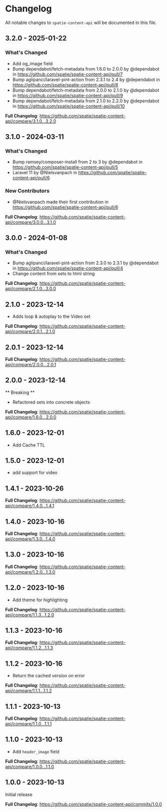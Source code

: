 # Changelog

All notable changes to `spatie-content-api` will be documented in this file.

## 3.2.0 - 2025-01-22

### What's Changed

* Add og_image field
* Bump dependabot/fetch-metadata from 1.6.0 to 2.0.0 by @dependabot in https://github.com/spatie/spatie-content-api/pull/7
* Bump aglipanci/laravel-pint-action from 2.3.1 to 2.4 by @dependabot in https://github.com/spatie/spatie-content-api/pull/8
* Bump dependabot/fetch-metadata from 2.0.0 to 2.1.0 by @dependabot in https://github.com/spatie/spatie-content-api/pull/9
* Bump dependabot/fetch-metadata from 2.1.0 to 2.2.0 by @dependabot in https://github.com/spatie/spatie-content-api/pull/10

**Full Changelog**: https://github.com/spatie/spatie-content-api/compare/3.1.0...3.2.0

## 3.1.0 - 2024-03-11

### What's Changed

* Bump ramsey/composer-install from 2 to 3 by @dependabot in https://github.com/spatie/spatie-content-api/pull/5
* Laravel 11 by @Nielsvanpach in https://github.com/spatie/spatie-content-api/pull/6

### New Contributors

* @Nielsvanpach made their first contribution in https://github.com/spatie/spatie-content-api/pull/6

**Full Changelog**: https://github.com/spatie/spatie-content-api/compare/3.0.0...3.1.0

## 3.0.0 - 2024-01-08

### What's Changed

* Bump aglipanci/laravel-pint-action from 2.3.0 to 2.3.1 by @dependabot in https://github.com/spatie/spatie-content-api/pull/4
* Change content from sets to html string

**Full Changelog**: https://github.com/spatie/spatie-content-api/compare/2.1.0...3.0.0

## 2.1.0 - 2023-12-14

* Adds loop & autoplay to the Video set

**Full Changelog**: https://github.com/spatie/spatie-content-api/compare/2.0.1...2.1.0

## 2.0.1 - 2023-12-14

**Full Changelog**: https://github.com/spatie/spatie-content-api/compare/2.0.0...2.0.1

## 2.0.0 - 2023-12-14

** Breaking **

* Refactored sets into concrete objects

**Full Changelog**: https://github.com/spatie/spatie-content-api/compare/1.6.0...2.0.0

## 1.6.0 - 2023-12-01

- Add Cache TTL

## 1.5.0 - 2023-12-01

- add support for video

## 1.4.1 - 2023-10-26

**Full Changelog**: https://github.com/spatie/spatie-content-api/compare/1.4.0...1.4.1

## 1.4.0 - 2023-10-16

**Full Changelog**: https://github.com/spatie/spatie-content-api/compare/1.3.0...1.4.0

## 1.3.0 - 2023-10-16

**Full Changelog**: https://github.com/spatie/spatie-content-api/compare/1.2.0...1.3.0

## 1.2.0 - 2023-10-16

- Add theme for highlighting

**Full Changelog**: https://github.com/spatie/spatie-content-api/compare/1.1.3...1.2.0

## 1.1.3 - 2023-10-16

**Full Changelog**: https://github.com/spatie/spatie-content-api/compare/1.1.2...1.1.3

## 1.1.2 - 2023-10-16

- Return the cached version on error

**Full Changelog**: https://github.com/spatie/spatie-content-api/compare/1.1.1...1.1.2

## 1.1.1 - 2023-10-13

**Full Changelog**: https://github.com/spatie/spatie-content-api/compare/1.1.0...1.1.1

## 1.1.0 - 2023-10-13

- Add `header_image` field

**Full Changelog**: https://github.com/spatie/spatie-content-api/compare/1.0.0...1.1.0

## 1.0.0 - 2023-10-13

Initial release

**Full Changelog**: https://github.com/spatie/spatie-content-api/commits/1.0.0
